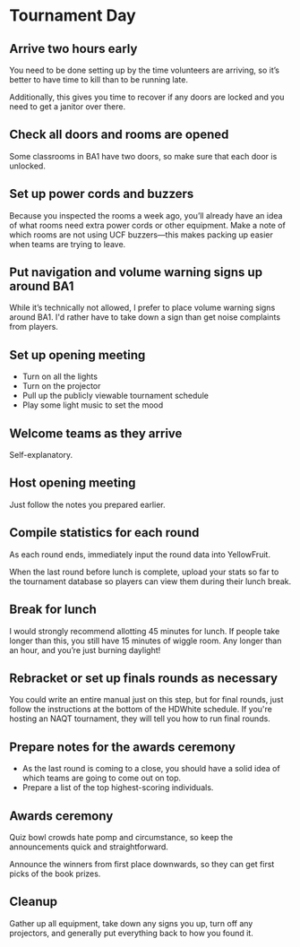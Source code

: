 # Tournament Day
## Arrive two hours early
You need to be done setting up by the time volunteers are arriving, so it’s better to have time to kill than to be running late. 

Additionally, this gives you time to recover if any doors are locked and you need to get a janitor over there. 

## Check all doors and rooms are opened
Some classrooms in BA1 have two doors, so make sure that each door is unlocked. 

## Set up power cords and buzzers
Because you inspected the rooms a week ago, you’ll already have an idea of what rooms need extra power cords or other equipment. 
Make a note of which rooms are not using UCF buzzers—this makes packing up easier when teams are trying to leave. 

## Put navigation and volume warning signs up around BA1
While it’s technically not allowed, I prefer to place volume warning signs around BA1. I'd rather have to take down a sign than get noise complaints from players.

## Set up opening meeting 
* Turn on all the lights
* Turn on the projector
* Pull up the publicly viewable tournament schedule
* Play some light music to set the mood 

## Welcome teams as they arrive
Self-explanatory.

## Host opening meeting
Just follow the notes you prepared earlier. 

## Compile statistics for each round
As each round ends, immediately input the round data into YellowFruit. 

When the last round before lunch is complete, upload your stats so far to the tournament database so players can view them during their lunch break. 

## Break for lunch 
I would strongly recommend allotting 45 minutes for lunch. If people take longer than this, you still have 15 minutes of wiggle room. Any longer than an hour, and you’re just burning daylight! 

## Rebracket or set up finals rounds as necessary 
You could write an entire manual just on this step, but for final rounds, just follow the instructions at the bottom of the HDWhite schedule. If you're hosting an NAQT tournament, they will tell you how to run final rounds. 

## Prepare notes for the awards ceremony
* As the last round is coming to a close, you should have a solid idea of which teams are going to come out on top. 
* Prepare a list of the top highest-scoring individuals. 

## Awards ceremony 
Quiz bowl crowds hate pomp and circumstance, so keep the announcements quick and straightforward.

Announce the winners from first place downwards, so they can get first picks of the book prizes. 

## Cleanup 
Gather up all equipment, take down any signs you up, turn off any projectors, and generally put everything back to how you found it. 
